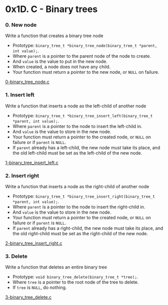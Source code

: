 # 0x1D. C - Binary trees

### 0. New node

Write a function that creates a binary tree node

- Prototype: `binary_tree_t *binary_tree_node(binary_tree_t *parent, int value);`.
- Where `parent` is a pointer to the parent node of the node to create.
- And `value` is the value to put in the new node.
- When created, a node does not have any child.
- Your function must return a pointer to the new node, or `NULL` on failure.

[0-binary_tree_node.c](https://github.com/jcgonzalezb/binary_trees/blob/main/0-binary_tree_node.c)

### 1. Insert left

Write a function that inserts a node as the left-child of another node

- Prototype: `binary_tree_t *binary_tree_insert_left(binary_tree_t *parent, int value);`.
- Where `parent` is a pointer to the node to insert the left-child in.
- And `value` is the value to store in the new node.
- Your function must return a pointer to the created node, or `NULL` on failure or if `parent` is `NULL`.
- If `parent` already has a left-child, the new node must take its place, and the old left-child must be set as the left-child of the new node.

[1-binary_tree_insert_left.c](https://github.com/jcgonzalezb/binary_trees/blob/main/1-binary_tree_insert_left.c)

### 2. Insert right

Write a function that inserts a node as the right-child of another node

- Prototype: `binary_tree_t *binary_tree_insert_right(binary_tree_t *parent, int value);`.
- Where `parent` is a pointer to the node to insert the right-child in.
- And `value` is the value to store in the new node.
- Your function must return a pointer to the created node, or `NULL` on failure or if `parent` is `NULL`.
- If `parent` already has a right-child, the new node must take its place, and the old right-child must be set as the right-child of the new node.

[2-binary_tree_insert_right.c](https://github.com/jcgonzalezb/binary_trees/blob/main/2-binary_tree_insert_right.c)


### 3. Delete

Write a function that deletes an entire binary tree

- Prototype: `void binary_tree_delete(binary_tree_t *tree);`.
- Where `tree` is a pointer to the root node of the tree to delete.
- If `tree` is `NULL`, do nothing.

[3-binary_tree_delete.c](https://github.com/jcgonzalezb/binary_trees/blob/main/3-binary_tree_delete.c)

